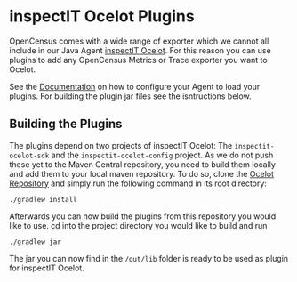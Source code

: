 # inspectIT Ocelot Plugins
OpenCensus comes with a wide range of exporter which we cannot all include in our Java Agent [inspectIT Ocelot](https://github.com/inspectIT/inspectit-ocelot). For this reason you can use plugins to add any OpenCensus Metrics or Trace exporter you want to Ocelot.

See the [Documentation](http://docs.inspectit.rocks/) on how to configure your Agent to load your plugins.
For building the plugin jar files see the isntructions below.

## Building the Plugins

The plugins depend on two projects of inspectIT Ocelot: The `inspectit-ocelot-sdk` and the `inspectit-ocelot-config` project. As we do not push these yet to the Maven Central repository, you need to build them locally and add them to your local maven repository.
To do so, clone the [Ocelot Repository](https://github.com/inspectIT/inspectit-ocelot) and simply run the following command in its root directory:
```
./gradlew install
```
Afterwards you can now build the plugins from this repository you would like to use.
cd into the project directory you would like to build and run
```
./gradlew jar
```
The jar you can now find in the `/out/lib` folder is ready to be used as plugin for inspectIT Ocelot.
